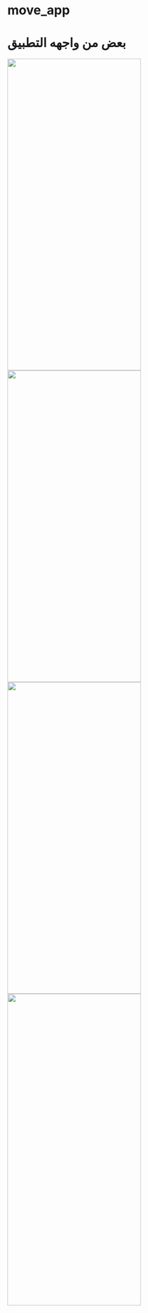 # move_app
 
# بعض من واجهه التطبيق 
<img src="https://user-images.githubusercontent.com/109889616/209463589-34a00fa8-ba9a-4d1e-9724-77fced26db8d.png" width="300" height="700" />   <img src="https://user-images.githubusercontent.com/109889616/209463885-878631ab-b725-4cbf-b252-9acc18397b91.png" width="300" height="700" />
<img src="https://user-images.githubusercontent.com/109889616/209463890-46a58b50-3cbd-4ff1-8373-934aef128593.png" width="300" height="700" />   <img src="https://user-images.githubusercontent.com/109889616/209463889-e9497fd1-6335-4585-a1bb-dc2584632a18.png" width="300" height="700" />
